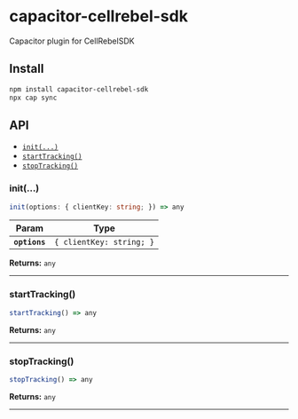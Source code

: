# capacitor-cellrebel-sdk

Capacitor plugin for CellRebelSDK

## Install

```bash
npm install capacitor-cellrebel-sdk
npx cap sync
```

## API

<docgen-index>

* [`init(...)`](#init)
* [`startTracking()`](#starttracking)
* [`stopTracking()`](#stoptracking)

</docgen-index>

<docgen-api>
<!--Update the source file JSDoc comments and rerun docgen to update the docs below-->

### init(...)

```typescript
init(options: { clientKey: string; }) => any
```

| Param         | Type                                |
| ------------- | ----------------------------------- |
| **`options`** | <code>{ clientKey: string; }</code> |

**Returns:** <code>any</code>

--------------------


### startTracking()

```typescript
startTracking() => any
```

**Returns:** <code>any</code>

--------------------


### stopTracking()

```typescript
stopTracking() => any
```

**Returns:** <code>any</code>

--------------------

</docgen-api>
